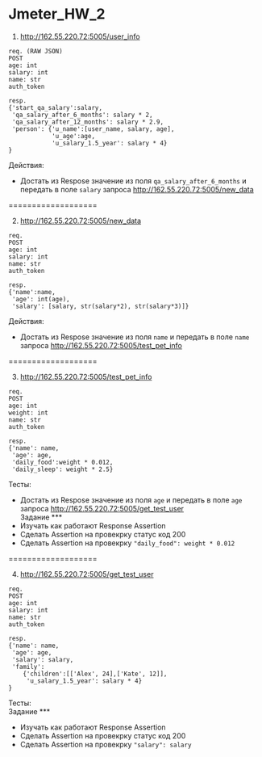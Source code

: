 # Jmeter_HW_2

1. http://162.55.220.72:5005/user_info
```
req. (RAW JSON)
POST
age: int
salary: int
name: str
auth_token
```
```
resp.
{'start_qa_salary':salary,
 'qa_salary_after_6_months': salary * 2,
 'qa_salary_after_12_months': salary * 2.9,
 'person': {'u_name':[user_name, salary, age],
            'u_age':age,
            'u_salary_1.5_year': salary * 4}
}
```
Действия: 
- Достать из Respose значение из поля `qa_salary_after_6_months` и передать в поле `salary` запроса http://162.55.220.72:5005/new_data

===================

2. http://162.55.220.72:5005/new_data
```
req.
POST
age: int
salary: int
name: str
auth_token
```
```
resp.
{'name':name,
 'age': int(age),
 'salary': [salary, str(salary*2), str(salary*3)]}
```
Действия:
- Достать из Respose значение из поля `name` и передать в поле `name` запроса http://162.55.220.72:5005/test_pet_info

===================

3. http://162.55.220.72:5005/test_pet_info
```
req.
POST
age: int
weight: int
name: str
auth_token
```
```
resp.
{'name': name,
 'age': age,
 'daily_food':weight * 0.012,
 'daily_sleep': weight * 2.5}
```
Тесты:
- Достать из Respose значение из поля `age` и передать в поле `age` запроса http://162.55.220.72:5005/get_test_user  
Задание ***
- Изучать как работают Response Assertion
- Сделать Assertion на провекрку статус код 200
- Сделать Assertion на провекрку `"daily_food": weight * 0.012`

===================

4. http://162.55.220.72:5005/get_test_user
```
req.
POST
age: int
salary: int
name: str
auth_token
```
```
resp.
{'name': name,
 'age': age,
 'salary': salary,
 'family':
    {'children':[['Alex', 24],['Kate', 12]],
     'u_salary_1.5_year': salary * 4}
}
```
Тесты:  
Задание ***
- Изучать как работают Response Assertion
- Сделать Assertion на провекрку статус код 200
- Сделать Assertion на провекрку `"salary": salary`
